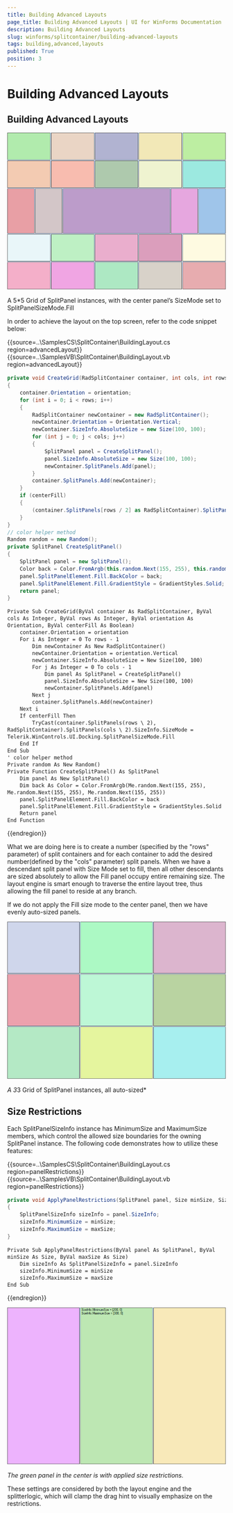 ```yaml
---
title: Building Advanced Layouts
page_title: Building Advanced Layouts | UI for WinForms Documentation
description: Building Advanced Layouts
slug: winforms/splitcontainer/building-advanced-layouts
tags: building,advanced,layouts
published: True
position: 3
---
```


# Building Advanced Layouts


## Building Advanced Layouts

![splitcontainer-building-advanced-layouts 001](images/splitcontainer-building-advanced-layouts001.png)

A 5*5 Grid of SplitPanel instances, with the center panel’s SizeMode set to SplitPanelSizeMode.Fill
          
In order to achieve the layout on the top screen, refer to the code snippet
 below:

{{source=..\SamplesCS\SplitContainer\BuildingLayout.cs region=advancedLayout}} 
{{source=..\SamplesVB\SplitContainer\BuildingLayout.vb region=advancedLayout}} 

````C#
private void CreateGrid(RadSplitContainer container, int cols, int rows, Orientation orientation, bool centerFill)
{
    container.Orientation = orientation;
    for (int i = 0; i < rows; i++)
    {
        RadSplitContainer newContainer = new RadSplitContainer();
        newContainer.Orientation = Orientation.Vertical;
        newContainer.SizeInfo.AbsoluteSize = new Size(100, 100);
        for (int j = 0; j < cols; j++)
        {
            SplitPanel panel = CreateSplitPanel();
            panel.SizeInfo.AbsoluteSize = new Size(100, 100);
            newContainer.SplitPanels.Add(panel);
        }
        container.SplitPanels.Add(newContainer);
    }
    if (centerFill)
    {
        (container.SplitPanels[rows / 2] as RadSplitContainer).SplitPanels[cols / 2].SizeInfo.SizeMode = Telerik.WinControls.UI.Docking.SplitPanelSizeMode.Fill;
    }
}
// color helper method
Random random = new Random();
private SplitPanel CreateSplitPanel()
{
    SplitPanel panel = new SplitPanel();
    Color back = Color.FromArgb(this.random.Next(155, 255), this.random.Next(155, 255), this.random.Next(155, 255));
    panel.SplitPanelElement.Fill.BackColor = back;
    panel.SplitPanelElement.Fill.GradientStyle = GradientStyles.Solid;
    return panel;
}

````
````VB.NET
Private Sub CreateGrid(ByVal container As RadSplitContainer, ByVal cols As Integer, ByVal rows As Integer, ByVal orientation As Orientation, ByVal centerFill As Boolean)
    container.Orientation = orientation
    For i As Integer = 0 To rows - 1
        Dim newContainer As New RadSplitContainer()
        newContainer.Orientation = orientation.Vertical
        newContainer.SizeInfo.AbsoluteSize = New Size(100, 100)
        For j As Integer = 0 To cols - 1
            Dim panel As SplitPanel = CreateSplitPanel()
            panel.SizeInfo.AbsoluteSize = New Size(100, 100)
            newContainer.SplitPanels.Add(panel)
        Next j
        container.SplitPanels.Add(newContainer)
    Next i
    If centerFill Then
        TryCast(container.SplitPanels(rows \ 2), RadSplitContainer).SplitPanels(cols \ 2).SizeInfo.SizeMode = Telerik.WinControls.UI.Docking.SplitPanelSizeMode.Fill
    End If
End Sub
' color helper method
Private random As New Random()
Private Function CreateSplitPanel() As SplitPanel
    Dim panel As New SplitPanel()
    Dim back As Color = Color.FromArgb(Me.random.Next(155, 255), Me.random.Next(155, 255), Me.random.Next(155, 255))
    panel.SplitPanelElement.Fill.BackColor = back
    panel.SplitPanelElement.Fill.GradientStyle = GradientStyles.Solid
    Return panel
End Function

````

{{endregion}} 


What we are doing here is to create a number (specified by the "rows" parameter) of split containers and for each container to add the desired number(defined by the "cols" parameter) split panels. When we have a descendant split panel with Size Mode set to fill, then all other descendants are sized absolutely to allow the Fill panel occupy entire remaining size. The layout engine is smart enough to traverse the entire layout tree, thus allowing the fill panel to reside at any branch.
        

If we do not apply the Fill size mode to the center panel, then we have evenly auto-sized panels.

![splitcontainer-building-advanced-layouts 002](images/splitcontainer-building-advanced-layouts002.png)

*A 3*3 Grid of SplitPanel instances, all auto-sized*

## Size Restrictions

Each SplitPanelSizeInfo instance has MinimumSize and MaximumSize members, which control the allowed size boundaries for the owning SplitPanel instance. The following code demonstrates how to utilize these features:


{{source=..\SamplesCS\SplitContainer\BuildingLayout.cs region=panelRestrictions}} 
{{source=..\SamplesVB\SplitContainer\BuildingLayout.vb region=panelRestrictions}} 

````C#
private void ApplyPanelRestrictions(SplitPanel panel, Size minSize, Size maxSize)
{
    SplitPanelSizeInfo sizeInfo = panel.SizeInfo;
    sizeInfo.MinimumSize = minSize;
    sizeInfo.MaximumSize = maxSize;
}

````
````VB.NET
Private Sub ApplyPanelRestrictions(ByVal panel As SplitPanel, ByVal minSize As Size, ByVal maxSize As Size)
    Dim sizeInfo As SplitPanelSizeInfo = panel.SizeInfo
    sizeInfo.MinimumSize = minSize
    sizeInfo.MaximumSize = maxSize
End Sub

````

{{endregion}} 


![splitcontainer-building-advanced-layouts 003](images/splitcontainer-building-advanced-layouts003.png)

*The green panel in the center is with applied size restrictions.*
         
These settings are considered by both the layout engine and the splitterlogic, which will clamp the drag hint to visually emphasize on the restrictions.
        
